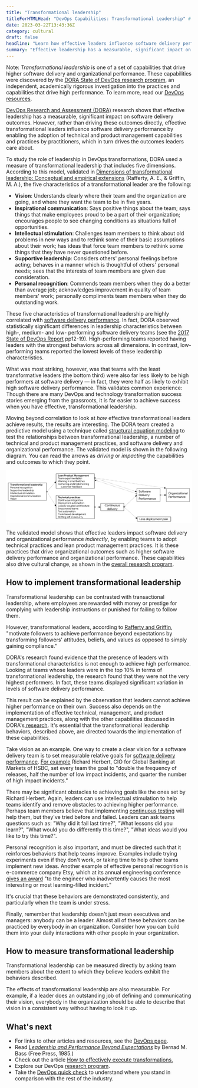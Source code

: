 ```yaml
---
title: "Transformational leadership"
titleForHTMLHead: "DevOps Capabilities: Transformational Leadership" # TODO: can we DRY this out?
date: 2023-03-22T13:43:36Z
category: cultural
draft: false
headline: "Learn how effective leaders influence software delivery performance by driving the adoption of technical and product management capabilities."
summary: "Effective leadership has a measurable, significant impact on software delivery outcomes. However, rather than driving these outcomes directly, effective transformational leaders influence software delivery performance by enabling the adoption of technical and product management capabilities and practices by practitioners, which in turn drives the outcomes leaders care about."
---
```


<!-- TODO: Add NOTE banner to the below section -->

Note: *Transformational leadership* is one of a set of capabilities that drive
higher software delivery and organizational performance.
These capabilities were discovered by the
[DORA State of DevOps research program](https://www.devops-research.com/research.html),
an independent, academically rigorous investigation into the practices and
capabilities that drive high performance. To learn more, read our
[DevOps resources](https://cloud.google.com/devops).

[DevOps Research and Assessment (DORA)](https://cloud.google.com/devops) research shows that effective leadership has a measurable, significant
impact on software delivery outcomes. However, rather than driving these
outcomes directly, effective transformational leaders influence software
delivery performance by enabling the adoption of technical and product
management capabilities and practices by practitioners, which in turn drives the
outcomes leaders care about.

To study the role of leadership in DevOps transformations, DORA used a measure
of transformational leadership that includes five dimensions. According to this
model, validated in
[Dimensions of transformational leadership: Conceptual and empirical extensions](https://www.sciencedirect.com/science/article/pii/S1048984304000207)
(Rafferty, A. E., & Griffin, M. A.), the five characteristics of a
transformational leader are the following:

-   **Vision**: Understands clearly where their team and the organization
    are going, and where they want the team to be in five years.
-   **Inspirational communication**: Says positive things about the team;
    says things that make employees proud to be a part of their organization;
    encourages people to see changing conditions as situations full of
    opportunities.
-   **Intellectual stimulation**: Challenges team members to think about old
    problems in new ways and to rethink some of their basic assumptions about
    their work; has ideas that force team members to rethink some things that
    they have never questioned before.
-   **Supportive leadership**: Considers others' personal feelings before
    acting; behaves in a manner which is thoughtful of others' personal needs;
    sees that the interests of team members are given due consideration.
-   **Personal recognition**: Commends team members when they do a better
    than average job; acknowledges improvement in quality of team members'
    work; personally compliments team members when they do outstanding work.

These five characteristics of transformational leadership are highly correlated
with
[software delivery performance](/quickcheck/).
In fact, DORA observed statistically significant differences in leadership
characteristics between high-, medium- and low- performing software delivery
teams (see the
[2017 State of DevOps Report](https://services.google.com/fh/files/misc/state-of-devops-2017.pdf)
pp12-19). High-performing teams reported having leaders with the strongest
behaviors across all dimensions. In
contrast, low-performing teams reported the lowest levels of these leadership
characteristics.

What was most striking, however, was that teams with the least transformative
leaders (the bottom third) were also far less likely to be high performers at
software delivery — in fact, they were half as likely to exhibit high software
delivery performance. This validates common experience: Though there are many
DevOps and technology transformation success stories emerging from the
grassroots, it is far easier to achieve success when you have effective,
transformational leadership.

Moving beyond correlation to look at *how* effective transformational leaders
achieve results, the results are interesting. The DORA team created a predictive
model using a technique called
[structural equation modeling](https://wikipedia.org/wiki/Partial_least_squares_path_modeling)
to test the relationships between transformational leadership, a number of
technical and product management practices, and software delivery and
organizational performance. The validated model is shown in the following diagram. You can
read the arrows as *driving* or *impacting* the capabilities and outcomes to
which they point.

![Flowchart shows impact of leadership on practices and performance.](./transformational-leadership-validated-model.png)

The validated model shows that effective leaders impact software delivery and
organizational performance *indirectly*, by enabling teams to adopt technical
practices and lean product management practices. It is these practices that
drive organizational outcomes such as higher software delivery performance and
organizational performance. These capabilities also drive cultural change, as
shown in the
[overall research program](/).

## How to implement transformational leadership

Transformational leadership can be contrasted with transactional leadership,
where employees are rewarded with money or prestige for complying with
leadership instructions or punished for failing to follow them.

However, transformational leaders, according to
[Rafferty and Griffin](https://www.sciencedirect.com/science/article/pii/S1048984304000207),
"motivate followers to achieve performance beyond expectations by transforming
followers' attitudes, beliefs, and values as opposed to simply gaining
compliance."

DORA's research found evidence that the presence of leaders with
transformational characteristics is not enough to achieve high performance.
Looking at teams whose leaders were in the top 10% in terms of transformational
leadership, the research found that they were not the very highest performers.
In fact, these teams displayed significant variation in levels of software
delivery performance.

This result can be explained by the observation that leaders cannot achieve
higher performance on their own. Success also depends on the implementation of
effective technical, management, and product management practices, along with
the other capabilities discussed in
DORA's[ research](https://devops-research.com/research.html).
It's essential that the transformational leadership behaviors, described above,
are directed towards the implementation of these capabilities.

Take vision as an example. One way to create a clear vision for a software
delivery team is to set measurable relative goals for
[software delivery performance](/quickcheck/).
[For example](https://www.linkedin.com/pulse/double-half-quarter-lesson-from-book-richard-david-knott/)
Richard Herbert, CIO for Global Banking at Markets of HSBC, set every team the
goal to "double the frequency of releases, half the number of low impact
incidents, and quarter the number of high impact incidents."

There may be significant obstacles to achieving goals like the ones set by
Richard Herbert. Again, leaders can use intellectual stimulation to help teams
identify and remove obstacles to achieving higher performance. Perhaps team
members believe that implementing [continuous testing](/devops-capabilities/technical/test-automation)
will help them, but they've
tried before and failed. Leaders can ask teams questions such as: "Why did it
fail last time?", "What lessons did you learn?", "What would you do differently
this time?", "What ideas would you like to try this time?".

Personal recognition is also important, and must be directed such that it
reinforces behaviors that help teams improve. Examples include trying
experiments even if they don't work, or taking time to help other teams
implement new ideas. Another example of effective personal recognition is
e-commerce company Etsy, which at its annual engineering conference
[gives an award](https://www.infoq.com/articles/crafting-resilient-culture/)
"to the engineer who inadvertently causes the most interesting or most
learning-filled incident."

It's crucial that these behaviors are demonstrated consistently, and
particularly when the team is under stress.

Finally, remember that leadership doesn't just mean executives and managers:
anybody can be a leader. Almost all of these behaviors can be practiced by
everybody in an organization. Consider how you can build them into your daily
interactions with other people in your organization.

## How to measure transformational leadership

Transformational leadership can be measured directly by asking team members
about the extent to which they believe leaders exhibit the behaviors
described.

The effects of transformational leadership are also measurable. For example, if
a leader does an outstanding job of defining and communicating their vision,
everybody in the organization should be able to describe that vision in a
consistent way without having to look it up.

## What's next
-   For links to other articles and resources, see the
    [DevOps page](https://cloud.google.com/devops).
-   Read [*Leadership and Performance Beyond Expectations*](https://books.google.com/books/about/Leadership_and_Performance_Beyond_Expect.html?id=NCd-QgAACAAJ) by Bernad M. Bass (Free Press, 1985.)
-   Check out the article [How to effectively execute transformations.](/devops-capabilities/cultural/devops-culture-transform)
-   Explore our DevOps
    [research program](https://www.devops-research.com/research.html).
-   Take the
    [DevOps quick check](/quickcheck/)
    to understand where you stand in comparison with the rest of the industry.